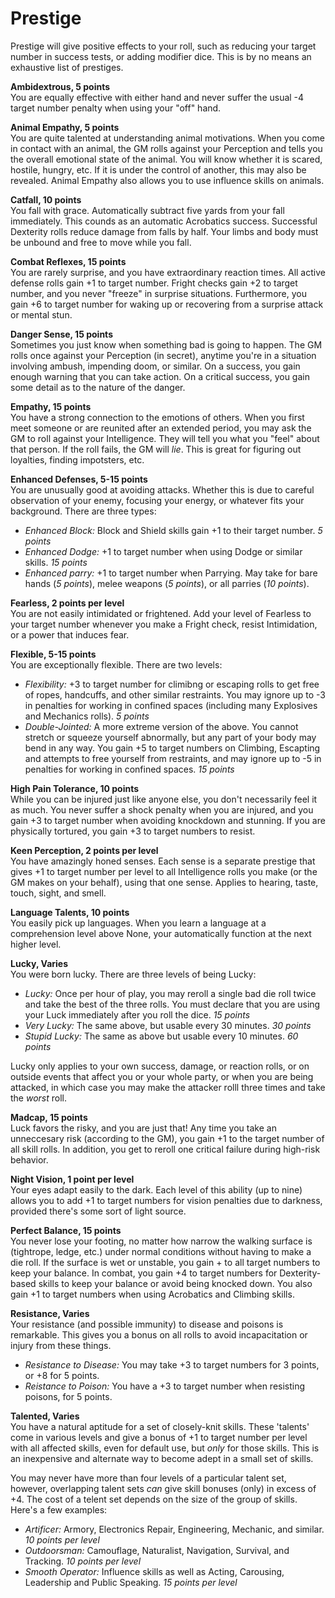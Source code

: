 # Prestige #
Prestige will give positive effects to your roll, such as reducing your target number in success tests, or adding modifier dice. This is by no means an exhaustive list of prestiges.

**Ambidextrous, 5 points**  
You are equally effective with either hand and never suffer the usual -4 target number penalty when using your "off" hand.

**Animal Empathy, 5 points**  
You are quite talented at understanding animal motivations. When you come in contact with an animal, the GM rolls against your Perception and tells you the overall emotional state of the animal. You will know whether it is scared, hostile, hungry, etc. If it is under the control of another, this may also be revealed. Animal Empathy also allows you to use influence skills on animals.

**Catfall, 10 points**  
You fall with grace. Automatically subtract five yards from your fall immediately. This counds as an automatic Acrobatics success. Successful Dexterity rolls reduce damage from falls by half. Your limbs and body must be unbound and free to move while you fall.

**Combat Reflexes, 15 points**  
You are rarely surprise, and you have extraordinary reaction times. All active defense rolls gain +1 to target number. Fright checks gain +2 to target number, and you never "freeze" in surprise situations. Furthermore, you gain +6 to target number for waking up or recovering from a surprise attack or mental stun.

**Danger Sense, 15 points**  
Sometimes you just know when something bad is going to happen. The GM rolls once against your Perception (in secret), anytime you're in a situation involving ambush, impending doom, or similar. On a success, you gain enough warning that you can take action. On a critical success, you gain some detail as to the nature of the danger.

**Empathy, 15 points**  
You have a strong connection to the emotions of others. When you first meet someone or are reunited after an extended period, you may ask the GM to roll against your Intelligence. They will tell you what you "feel" about that person. If the roll fails, the GM will _lie_. This is great for figuring out loyalties, finding impotsters, etc.

**Enhanced Defenses, 5-15 points**  
You are unusually good at avoiding attacks. Whether this is due to careful observation of your enemy, focusing your energy, or whatever fits your background. There are three types:

* _Enhanced Block:_ Block and Shield skills gain +1 to their target number. _5 points_
* _Enhanced Dodge:_ +1 to target number when using Dodge or similar skills. _15 points_
* _Enhanced parry:_ +1 to target number when Parrying. May take for bare hands (_5 points_), melee weapons (_5 points_), or all parries (_10 points_).

**Fearless, 2 points per level**  
You are not easily intimidated or frightened. Add your level of Fearless to your target number whenever you make a Fright check, resist Intimidation, or a power that induces fear.

**Flexible, 5-15 points**  
You are exceptionally flexible. There are two levels:

* _Flexibility:_ +3 to target number for climibng or escaping rolls to get free of ropes, handcuffs, and other similar restraints. You may ignore up to -3 in penalties for working in confined spaces (including many Explosives and Mechanics rolls). _5 points_
* _Double-Jointed:_ A more extreme version of the above. You cannot stretch or squeeze yourself abnormally, but any part of your body may bend in any way. You gain +5 to target numbers on Climbing, Escapting and attempts to free yourself from restraints, and may ignore up to -5 in penalties for working in confined spaces. _15 points_

**High Pain Tolerance, 10 points**  
While you can be injured just like anyone else, you don't necessarily feel it as much. You never suffer a shock penalty when you are injured, and you gain +3 to target number when avoiding knockdown and stunning. If you are physically tortured, you gain +3 to target numbers to resist.

**Keen Perception, 2 points per level**  
You have amazingly honed senses. Each sense is a separate prestige that gives +1 to target number per level to all Intelligence rolls you make (or the GM makes on your behalf), using that one sense. Applies to hearing, taste, touch, sight, and smell.

**Language Talents, 10 points**  
You easily pick up languages. When you learn a language at a comprehension level above None, your automatically function at the next higher level.

**Lucky, Varies**  
You were born lucky. There are three levels of being Lucky:

* _Lucky:_ Once per hour of play, you may reroll a single bad die roll twice and take the best of the three rolls. You must declare that you are using your Luck immediately after you roll the dice. _15 points_
* _Very Lucky:_ The same above, but usable every 30 minutes. _30 points_
* _Stupid Lucky:_ The same as above but usable every 10 minutes. _60 points_

Lucky only applies to your own success, damage, or reaction rolls, or on outside events that affect you or your whole party, or when you are being attacked, in which case you may make the attacker rolll three times and take the _worst_ roll.

**Madcap, 15 points**  
Luck favors the risky, and you are just that! Any time you take an unneccesary risk (according to the GM), you gain +1 to the target number of all skill rolls. In addition, you get to reroll one critical failure during high-risk behavior.

**Night Vision, 1 point per level**  
Your eyes adapt easily to the dark. Each level of this ability (up to nine) allows you to add +1 to target numbers for vision penalties due to darkness, provided there's some sort of light source.

**Perfect Balance, 15 points**  
You never lose your footing, no matter how narrow the walking surface is (tightrope, ledge, etc.) under normal conditions without having to make a die roll. If the surface is wet or unstable, you gain + to all target numbers to keep your balance. In combat, you gain +4 to target numbers for Dexterity-based skills to keep your balance or avoid being knocked down. You also gain +1 to target numbers when using Acrobatics and Climbing skills.

**Resistance, Varies**  
Your resistance (and possible immunity) to disease and poisons is remarkable. This gives you a bonus on all rolls to avoid incapacitation or injury from these things.

* _Resistance to Disease:_ You may take +3 to target numbers for 3 points, or +8 for 5 points.
* _Reistance to Poison:_ You have a +3 to target number when resisting poisons, for 5 points.

**Talented, Varies**  
You have a natural aptitude for a set of closely-knit skills. These 'talents' come in various levels and give a bonus of +1 to target number per level with all affected skills, even for default use, but _only_ for those skills. This is an inexpensive and alternate way to become adept in a small set of skills.

You may never have more than four levels of a particular talent set, however, overlapping talent sets _can_ give skill bonuses (only) in excess of +4. The cost of a telent set depends on the size of the group of skills. Here's a few examples:

* _Artificer:_ Armory, Electronics Repair, Engineering, Mechanic, and similar. _10 points per level_
* _Outdoorsman:_ Camouflage, Naturalist, Navigation, Survival, and Tracking. _10 points per level_
* _Smooth Operator:_ Influence skills as well as Acting, Carousing, Leadership and Public Speaking. _15 points per level_

